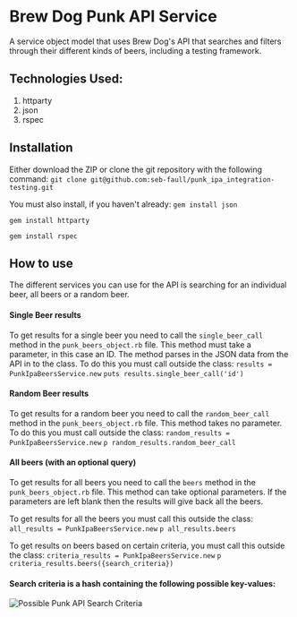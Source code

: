 # Brew Dog Punk API Service

A service object model that uses Brew Dog's API that searches and filters through their different kinds of beers, including a testing framework.

## Technologies Used:
1. httparty
2. json
3. rspec

## Installation
Either download the ZIP or clone the git repository with the following command:
```git clone git@github.com:seb-faull/punk_ipa_integration-testing.git```

You must also install, if you haven't already:
```gem install json```

```gem install httparty```

```gem install rspec```

## How to use

The different services you can use for the API is searching for an individual beer, all beers or a random beer.

#### Single Beer results
To get results for a single beer you need to call the ```single_beer_call``` method in the ```punk_beers_object.rb``` file. This method must take a parameter, in this case an ID. The method parses in the JSON data from the API in to the class. To do this you must call outside the class:
```results = PunkIpaBeersService.new```
```puts results.single_beer_call('id')```

#### Random Beer results
To get results for a random beer you need to call the ```random_beer_call``` method in the ```punk_beers_object.rb``` file. This method takes no parameter. To do this you must call outside the class:
```random_results = PunkIpaBeersService.new```
```p random_results.random_beer_call```

#### All beers (with an optional query)
To get results for all beers you need to call the ```beers``` method in the ```punk_beers_object.rb``` file. This method can take optional parameters. If the parameters are left blank then the results will give back all the beers.

To get results for all the beers you must call this outside the class:
```all_results = PunkIpaBeersService.new```
```p all_results.beers```

To get results on beers based on certain criteria, you must call this outside the class:
```criteria_results = PunkIpaBeersService.new```
```p criteria_results.beers({search_criteria})```

#### Search criteria is a hash containing the following possible key-values:
![Possible Punk API Search Criteria](Punk_Api_Search_Params.png)
